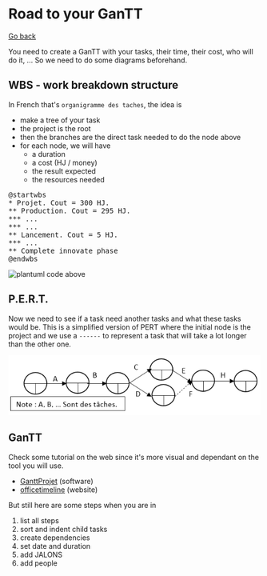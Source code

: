 # Road to your GanTT

[Go back](..)

You need to create a GanTT with your tasks, their time, their cost,
who will do it, ... So we need to do some diagrams beforehand.

## WBS - work breakdown structure

In French that's `organigramme des taches`, the idea is

* make a tree of your task
* the project is the root
* then the branches are the direct task needed to do the node above
* for each node, we will have
    * a duration
    * a cost (HJ / money)
    * the result expected
    * the resources needed
    
<pre class="d-none">
@startwbs
* Projet. Cout = 300 HJ.
** Production. Cout = 295 HJ.
*** ...
*** ...
** Lancement. Cout = 5 HJ.
*** ...
** Complete innovate phase
@endwbs
</pre>

![plantuml code above](http://www.plantuml.com/plantuml/png/SoWkIImgAKygvj9I22ZApqejqLDmpYyjKR1LC3OmKF3mqkFI0ikab2QNPERdmMMDB4qXia1fFJraMi4dCIyvDJSr3s4KkbAWU6v1Jcf9ga9cNbv-MIAGKP2HM9pAvP2Qbm9q3000)

## P.E.R.T.

Now we need to see if a task need another tasks and what these
tasks would be. This is a simplified version of PERT
where the initial node is the project and we use a
``------`` to represent a task that will take a lot
longer than the other one.

![pert](pert.png)

## GanTT

Check some tutorial on the web since it's more visual
and dependant on the tool you will use.

* [GanttProjet](https://www.ganttproject.biz/download#download30) (software)
* [officetimeline](https://www.officetimeline.com/) (website)

But still here are some steps when you are in

1. list all steps
2. sort and indent child tasks
3. create dependencies
4. set date and duration
5. add JALONS
6. add people